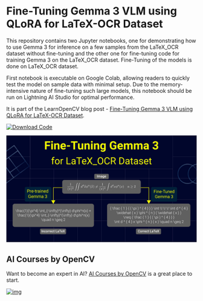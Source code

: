 # Fine-Tuning Gemma 3 VLM using QLoRA for LaTeX-OCR Dataset

This repository contains two Jupyter notebooks, one for demonstrating how to use Gemma 3 for inference on a few samples from the LaTeX_OCR dataset without fine-tuning and the other one for fine-tuning code for training Gemma 3 on the LaTeX_OCR dataset. Fine-Tuning of the models is done on LaTeX_OCR dataset.

First notebook is executable on Google Colab, allowing readers to quickly test the model on sample data with minimal setup. Due to the memory-intensive nature of fine-tuning such large models, this notebook should be run on Lightning AI Studio for optimal performance.


It is part of the LearnOpenCV blog post - [Fine-Tuning Gemma 3 VLM using QLoRA for LaTeX-OCR Dataset](https://learnopencv.com/fine-tuning-gemma-3/).

[<img src="https://learnopencv.com/wp-content/uploads/2022/07/download-button-e1657285155454.png" alt="Download Code" width="200">](https://www.dropbox.com/scl/fo/3rif02nrr5waoihwx95rr/AH2kPYJqhS7sP-lGWy9jfnI?rlkey=uy65pfjip0c4402w43vyop05y&st=vbnz6424&dl=1)

![](./Fine-Tuning-Gemma-3-VLM-using-QLoRA-for-LaTeX-OCR-Dataset.jpg)


## AI Courses by OpenCV

Want to become an expert in AI? [AI Courses by OpenCV](https://opencv.org/courses/) is a great place to start.

[![img](https://learnopencv.com/wp-content/uploads/2023/01/AI-Courses-By-OpenCV-Github.png)](https://opencv.org/courses/)